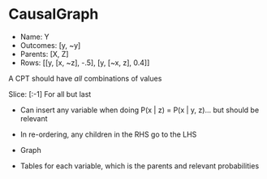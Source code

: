 
# CausalGraph

- Name: Y
- Outcomes: [y, ~y]
- Parents: [X, Z]
- Rows: [[y, [x, ~z], -.5], [y, [~x, z], 0.4]]

A CPT should have *all* combinations of values

Slice: [:-1] For all but last

- Can insert any variable when doing P(x | z) = P(x | y, z)... but should be relevant
- In re-ordering, any children in the RHS go to the LHS

- Graph
- Tables for each variable, which is the parents and relevant probabilities
